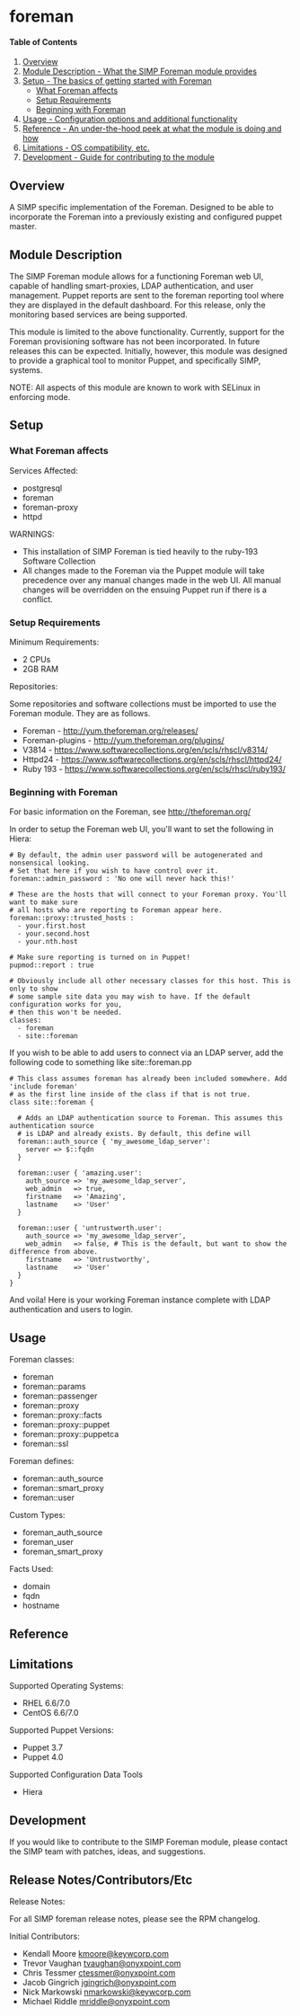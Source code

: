 # foreman

#### Table of Contents

1. [Overview](#overview)
2. [Module Description - What the SIMP Foreman module provides](#module-description)
3. [Setup - The basics of getting started with Foreman](#setup)
    * [What Foreman affects](#what-foreman-affects)
    * [Setup Requirements](#setup-requirements)
    * [Beginning with Foreman](#beginning-with-foreman)
4. [Usage - Configuration options and additional functionality](#usage)
5. [Reference - An under-the-hood peek at what the module is doing and how](#reference)
5. [Limitations - OS compatibility, etc.](#limitations)
6. [Development - Guide for contributing to the module](#development)

## Overview

A SIMP specific implementation of the Foreman. Designed to be able to incorporate the
Foreman into a previously existing and configured puppet master.

## Module Description

The SIMP Foreman module allows for a functioning Foreman web UI, capable of handling
smart-proxies, LDAP authentication, and user management. Puppet reports are sent to
the foreman reporting tool where they are displayed in the default dashboard.
For this release, only the monitoring based services are being supported.

This module is limited to the above functionality. Currently, support for the
Foreman provisioning software has not been incorporated. In future releases this can
be expected. Initially, however, this module was designed to provide a graphical tool
to monitor Puppet, and specifically SIMP, systems.

NOTE: All aspects of this module are known to work with SELinux in enforcing mode.

## Setup

### What Foreman affects

Services Affected:
* postgresql
* foreman
* foreman-proxy
* httpd

WARNINGS:
* This installation of SIMP Foreman is tied heavily to the ruby-193 Software Collection
* All changes made to the Foreman via the Puppet module will take precedence over any manual
  changes made in the web UI. All manual changes will be overridden on the ensuing Puppet run
  if there is a conflict.

### Setup Requirements

Minimum Requirements:
* 2 CPUs
* 2GB RAM

Repositories:

Some repositories and software collections must be imported to use the Foreman module. They are as follows.

* Foreman - http://yum.theforeman.org/releases/
* Foreman-plugins - http://yum.theforeman.org/plugins/
* V3814 - https://www.softwarecollections.org/en/scls/rhscl/v8314/
* Httpd24 - https://www.softwarecollections.org/en/scls/rhscl/httpd24/
* Ruby 193 - https://www.softwarecollections.org/en/scls/rhscl/ruby193/

### Beginning with Foreman

For basic information on the Foreman, see http://theforeman.org/

In order to setup the Foreman web UI, you'll want to set the following in Hiera:

```
# By default, the admin user password will be autogenerated and nonsensical looking.
# Set that here if you wish to have control over it.
foreman::admin_password : 'No one will never hack this!'

# These are the hosts that will connect to your Foreman proxy. You'll want to make sure
# all hosts who are reporting to Foreman appear here.
foreman::proxy::trusted_hosts :
  - your.first.host
  - your.second.host
  - your.nth.host

# Make sure reporting is turned on in Puppet!
pupmod::report : true

# Obviously include all other necessary classes for this host. This is only to show
# some sample site data you may wish to have. If the default configuration works for you,
# then this won't be needed.
classes:
  - foreman
  - site::foreman
```

If you wish to be able to add users to connect via an LDAP server, add the following
code to something like site::foreman.pp

```
# This class assumes foreman has already been included somewhere. Add 'include foreman'
# as the first line inside of the class if that is not true.
class site::foreman {

  # Adds an LDAP authentication source to Foreman. This assumes this authentication source
  # is LDAP and already exists. By default, this define will
  foreman::auth_source { 'my_awesome_ldap_server':
    server => $::fqdn
  }

  foreman::user { 'amazing.user':
    auth_source => 'my_awesome_ldap_server',
    web_admin   => true,
    firstname   => 'Amazing',
    lastname    => 'User'
  }

  foreman::user { 'untrustworth.user':
    auth_source => 'my_awesome_ldap_server',
    web_admin   => false, # This is the default, but want to show the difference from above.
    firstname   => 'Untrustworthy',
    lastname    => 'User'
  }
}
```

And voila! Here is your working Foreman instance complete with LDAP authentication and
users to login.

## Usage

Foreman classes:
* foreman
* foreman::params
* foreman::passenger
* foreman::proxy
* foreman::proxy::facts
* foreman::proxy::puppet
* foreman::proxy::puppetca
* foreman::ssl

Foreman defines:
* foreman::auth_source
* foreman::smart_proxy
* foreman::user

Custom Types:
* foreman_auth_source
* foreman_user
* foreman_smart_proxy

Facts Used:
* domain
* fqdn
* hostname

## Reference


## Limitations

Supported Operating Systems:
* RHEL 6.6/7.0
* CentOS 6.6/7.0

Supported Puppet Versions:
* Puppet 3.7
* Puppet 4.0

Supported Configuration Data Tools
* Hiera

## Development

If you would like to contribute to the SIMP Foreman module, please
contact the SIMP team with patches, ideas, and suggestions.

## Release Notes/Contributors/Etc

Release Notes:

For all SIMP foreman release notes, please see the RPM changelog.

Initial Contributors:

* Kendall Moore <kmoore@keywcorp.com>
* Trevor Vaughan <tvaughan@onyxpoint.com>
* Chris Tessmer <ctessmer@onyxpoint.com>
* Jacob Gingrich <jgingrich@onyxpoint.com>
* Nick Markowski <nmarkowski@keywcorp.com>
* Michael Riddle <mriddle@onyxpoint.com>
